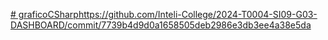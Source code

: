 [# graficoCSharp](https://github.com/Inteli-College/2024-T0004-SI09-G03-DASHBOARD/commit/7739b4d9d0a1658505deb2986e3db3ee4a38e5da)https://github.com/Inteli-College/2024-T0004-SI09-G03-DASHBOARD/commit/7739b4d9d0a1658505deb2986e3db3ee4a38e5da
